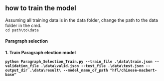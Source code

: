## how to train the model  

  Assuming all training data is in the data folder, change the path to the data folder in the cmd.  
  `cd path\to\data`  

<h4> Paragraph selection <h4>
1. Train Paragraph election model     

    
  `python Paragraph_Selection_Train.py --train_file .\data\train.json --validation_file .\data\valid.json --test_file .\data\test.json --output_dir .\data\result\ --model_name_or_path "hfl/chinese-macbert-base"`

  


   

   
